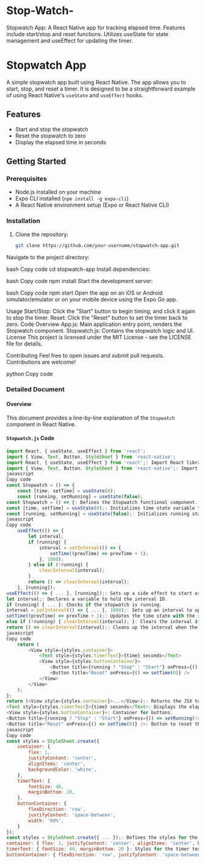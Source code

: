 # Stop-Watch-
Stopwatch App: A React Native app for tracking elapsed time. Features include start/stop and reset functions. Utilizes useState for state management and useEffect for updating the timer. 
# Stopwatch App

A simple stopwatch app built using React Native. The app allows you to start, stop, and reset a timer. It is designed to be a straightforward example of using React Native's `useState` and `useEffect` hooks.

## Features

- Start and stop the stopwatch
- Reset the stopwatch to zero
- Display the elapsed time in seconds

## Getting Started

### Prerequisites

- Node.js installed on your machine
- Expo CLI installed (`npm install -g expo-cli`)
- A React Native environment setup (Expo or React Native CLI)

### Installation

1. Clone the repository:

   ```bash
   git clone https://github.com/your-username/stopwatch-app.git
Navigate to the project directory:

bash
Copy code
cd stopwatch-app
Install dependencies:

bash
Copy code
npm install
Start the development server:

bash
Copy code
npm start
Open the app on an iOS or Android simulator/emulator or on your mobile device using the Expo Go app.

Usage
Start/Stop: Click the "Start" button to begin timing, and click it again to stop the timer.
Reset: Click the "Reset" button to set the timer back to zero.
Code Overview
App.js: Main application entry point, renders the Stopwatch component.
Stopwatch.js: Contains the stopwatch logic and UI.
License
This project is licensed under the MIT License - see the LICENSE file for details.

Contributing
Feel free to open issues and submit pull requests. Contributions are welcome!

python
Copy code

### Detailed Document

#### Overview

This document provides a line-by-line explanation of the `Stopwatch` component in React Native.

#### `Stopwatch.js` Code

```javascript
import React, { useState, useEffect } from 'react';
import { View, Text, Button, StyleSheet } from 'react-native';
import React, { useState, useEffect } from 'react';: Import React library and hooks (useState, useEffect) used for managing state and side effects.
import { View, Text, Button, StyleSheet } from 'react-native';: Import components and styles from React Native library.
javascript
Copy code
const Stopwatch = () => {
    const [time, setTime] = useState(0);
    const [running, setRunning] = useState(false);
const Stopwatch = () => {: Defines the Stopwatch functional component.
const [time, setTime] = useState(0);: Initializes time state variable to 0, with a function setTime to update it.
const [running, setRunning] = useState(false);: Initializes running state variable to false, with a function setRunning to toggle the timer.
javascript
Copy code
    useEffect(() => {
        let interval;
        if (running) {
            interval = setInterval(() => {
                setTime((prevTime) => prevTime + 1);
            }, 1000);
        } else if (!running) {
            clearInterval(interval);
        }
        return () => clearInterval(interval);
    }, [running]);
useEffect(() => { ... }, [running]);: Sets up a side effect to start or stop the interval timer based on running state.
let interval;: Declares a variable to hold the interval ID.
if (running) { ... }: Checks if the stopwatch is running.
interval = setInterval(() => { ... }, 1000);: Sets up an interval to update the time every second.
setTime((prevTime) => prevTime + 1);: Updates the time state with the incremented value.
else if (!running) { clearInterval(interval); }: Clears the interval if the stopwatch is not running.
return () => clearInterval(interval);: Cleans up the interval when the component unmounts or running state changes.
javascript
Copy code
    return (
        <View style={styles.container}>
            <Text style={styles.timerText}>{time} seconds</Text>
            <View style={styles.buttonContainer}>
                <Button title={running ? "Stop" : "Start"} onPress={() => setRunning(!running)} />
                <Button title="Reset" onPress={() => setTime(0)} />
            </View>
        </View>
    );
};
return (<View style={styles.container}>...</View>);: Returns the JSX to render the stopwatch UI.
<Text style={styles.timerText}>{time} seconds</Text>: Displays the elapsed time in seconds.
<View style={styles.buttonContainer}>: Container for buttons.
<Button title={running ? "Stop" : "Start"} onPress={() => setRunning(!running)} />: Button to start/stop the timer, toggles the running state.
<Button title="Reset" onPress={() => setTime(0)} />: Button to reset the timer to zero, updates time state to 0.
javascript
Copy code
const styles = StyleSheet.create({
    container: {
        flex: 1, 
        justifyContent: 'center',
        alignItems: 'center',
        backgroundColor: 'white',
    },
    timerText: {
        fontSize: 48,
        marginBottom: 20,
    },
    buttonContainer: {
        flexDirection: 'row',
        justifyContent: 'space-between',
        width: '60%',
    }
});
const styles = StyleSheet.create({ ... });: Defines the styles for the component.
container: { flex: 1, justifyContent: 'center', alignItems: 'center', backgroundColor: 'white' }: Centers content vertically and horizontally, with a white background.
timerText: { fontSize: 48, marginBottom: 20 }: Styles for the timer text, with large font size and margin below.
buttonContainer: { flexDirection: 'row', justifyContent: 'space-between', width: '60%' }: Aligns buttons in a row with space between them.
